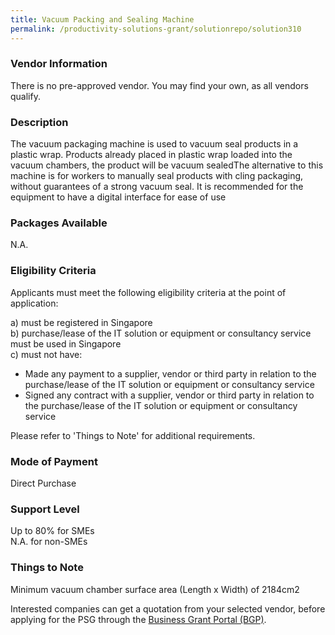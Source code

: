 ```yaml
---
title: Vacuum Packing and Sealing Machine
permalink: /productivity-solutions-grant/solutionrepo/solution310
---
```


### Vendor Information
There is no pre-approved vendor. You may find your own, as all vendors qualify.

### Description

The vacuum packaging machine is used to vacuum seal products in a plastic wrap. Products already placed in plastic wrap loaded into the vacuum chambers, the product will be vacuum sealedThe alternative to this machine is for workers to manually seal products with cling packaging, without guarantees of a strong vacuum seal. It is recommended for the equipment to have a digital interface for ease of use

### Packages Available

N.A.

### Eligibility Criteria

Applicants must meet the following eligibility criteria at the point of application:

a) must be registered in Singapore <br>
b) purchase/lease of the IT solution or equipment or consultancy service must be used in Singapore <br>
c) must not have:
- Made any payment to a supplier, vendor or third party in relation to the purchase/lease of the IT solution or equipment or consultancy service
- Signed any contract with a supplier, vendor or third party in relation to the purchase/lease of the IT solution or equipment or consultancy service

Please refer to 'Things to Note' for additional requirements.

### Mode of Payment
Direct Purchase

### Support Level
Up to 80% for SMEs <br>
N.A. for non-SMEs

### Things to Note
Minimum vacuum chamber surface area (Length x Width) of 2184cm2

Interested companies can get a quotation from your selected vendor, before applying for the PSG through the <a target='_blank' href='https://www.businessgrants.gov.sg/'>Business Grant Portal (BGP)</a>.
